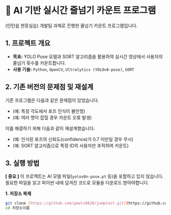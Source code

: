 # 🤖 AI 기반 실시간 줄넘기 카운트 프로그램

(인턴쉽 현장실습) 개발팀 과제로 진행한 줄넘기 카운트 프로그램입니다.

## 1. 프로젝트 개요
- **목표:** YOLO Pose 모델과 SORT 알고리즘을 활용하여 실시간 영상에서 사용자의 줄넘기 횟수를 카운트합니다.
- **사용 기술:** `Python`, `OpenCV`, `Ultralytics (YOLOv8-pose)`, `SORT`

## 2. 기존 버전의 문제점 및 재설계
기존 프로그램은 다음과 같은 문제점이 있었습니다.
- (예: 특정 각도에서 포즈 인식이 불안정)
- (예: 여러 명이 잡힐 경우 카운트 오류 발생)

이를 해결하기 위해 다음과 같이 재설계했습니다.
- (예: 인식된 포즈의 신뢰도(confidence)가 0.7 미만일 경우 무시)
- (예: SORT 알고리즘으로 특정 ID의 사용자만 추적하여 카운트)

## 3. 실행 방법

**[ 중요 ]**
이 프로젝트는 AI 모델 파일(`yolov8n-pose.pt` 등)을 포함하고 있지 않습니다.
필요한 파일을 읽고 파이썬 내에 담겨진 코드로 모듈을 다운로드 받아야합니다.

**1. 저장소 복제**
```bash
git clone [https://github.com/gowls0828/jumptest.git](https://github.com/gowls0828/jumptest.git)
cd 저장소이름
